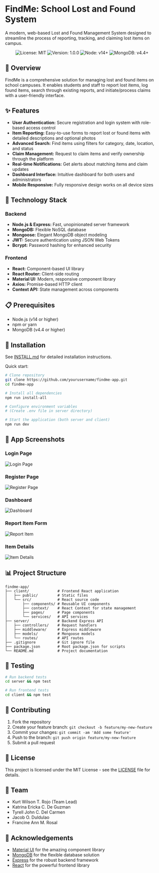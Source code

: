 # FindMe: School Lost and Found System

A modern, web-based Lost and Found Management System designed to streamline the process of reporting, tracking, and claiming lost items on campus.

<p align="center">
  <img src="https://img.shields.io/badge/license-MIT-blue.svg" alt="License: MIT">
  <img src="https://img.shields.io/badge/version-1.0.0-green.svg" alt="Version: 1.0.0">
  <img src="https://img.shields.io/badge/node-v14+-yellow.svg" alt="Node: v14+">
  <img src="https://img.shields.io/badge/MongoDB-v4.4+-green.svg" alt="MongoDB: v4.4+">
</p>

## 🎯 Overview

FindMe is a comprehensive solution for managing lost and found items on school campuses. It enables students and staff to report lost items, log found items, search through existing reports, and initiate/process claims with a user-friendly interface.

## ✨ Features

- **User Authentication:** Secure registration and login system with role-based access control
- **Item Reporting:** Easy-to-use forms to report lost or found items with detailed descriptions and optional photos
- **Advanced Search:** Find items using filters for category, date, location, and status
- **Claim Management:** Request to claim items and verify ownership through the platform
- **Real-time Notifications:** Get alerts about matching items and claim updates
- **Dashboard Interface:** Intuitive dashboard for both users and administrators
- **Mobile Responsive:** Fully responsive design works on all device sizes

## 🚀 Technology Stack

### Backend

- **Node.js & Express:** Fast, unopinionated server framework
- **MongoDB:** Flexible NoSQL database
- **Mongoose:** Elegant MongoDB object modeling
- **JWT:** Secure authentication using JSON Web Tokens
- **Bcrypt:** Password hashing for enhanced security

### Frontend

- **React:** Component-based UI library
- **React Router:** Client-side routing
- **Material UI:** Modern, responsive component library
- **Axios:** Promise-based HTTP client
- **Context API:** State management across components

## 📋 Prerequisites

- Node.js (v14 or higher)
- npm or yarn
- MongoDB (v4.4 or higher)

## 🔧 Installation

See [INSTALL.md](./INSTALL.md) for detailed installation instructions.

Quick start:

```bash
# Clone repository
git clone https://github.com/yourusername/findme-app.git
cd findme-app

# Install all dependencies
npm run install-all

# Configure environment variables
# (Create .env file in server directory)

# Start the application (both server and client)
npm run dev
```

## 📱 App Screenshots

### Login Page

![Login Page](https://i.imgur.com/xsDncnA.png)

### Register Page

![Register Page](https://i.imgur.com/lqnBHWN.png)

### Dashboard

![Dashboard](https://i.ibb.co/rKf7B5ff/Screenshot-2025-03-15-at-12-12-12-Find-Me-Lost-and-Found-System.png)

### Report Item Form

![Report Item](https://i.ibb.co/Fq5QCnLp/report-item.png)

### Item Details

![Item Details](https://i.ibb.co/nqq1rJtp/item-details.png)

## 📊 Project Structure

```
findme-app/
├── client/             # Frontend React application
│   ├── public/         # Static files
│   └── src/            # React source code
│       ├── components/ # Reusable UI components
│       ├── context/    # React Context for state management
│       ├── pages/      # Page components
│       └── services/   # API services
├── server/             # Backend Express API
│   ├── controllers/    # Request handlers
│   ├── middleware/     # Express middleware
│   ├── models/         # Mongoose models
│   └── routes/         # API routes
├── .gitignore          # Git ignore file
├── package.json        # Root package.json for scripts
└── README.md           # Project documentation
```

## 🧪 Testing

```bash
# Run backend tests
cd server && npm test

# Run frontend tests
cd client && npm test
```

## 🤝 Contributing

1. Fork the repository
2. Create your feature branch: `git checkout -b feature/my-new-feature`
3. Commit your changes: `git commit -am 'Add some feature'`
4. Push to the branch: `git push origin feature/my-new-feature`
5. Submit a pull request

## 📜 License

This project is licensed under the MIT License - see the [LICENSE](LICENSE) file for details.

## 👥 Team

- Kurt Wilson T. Rojo (Team Lead)
- Katrina Ericka C. De Guzman
- Tyrell John C. Del Carmen
- Jacob O. Duldulao
- Francine Ann M. Rosal

## 🙏 Acknowledgements

- [Material UI](https://mui.com/) for the amazing component library
- [MongoDB](https://www.mongodb.com/) for the flexible database solution
- [Express](https://expressjs.com/) for the robust backend framework
- [React](https://reactjs.org/) for the powerful frontend library
